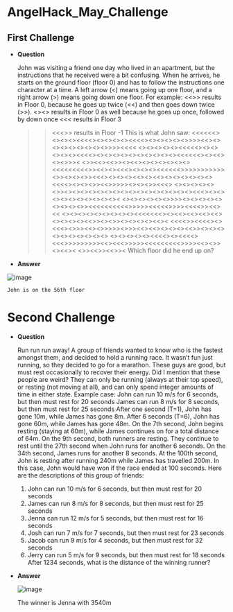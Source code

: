 # AngelHack_May_Challenge

## First Challenge
* **Question**

    John was visiting a friend one day who lived in an apartment, but the instructions that he
    received were a bit confusing. When he arrives, he starts on the ground floor (floor 0) and
    has to follow the instructions one character at a time.
    A left arrow (<) means going up one floor, and a right arrow (>) means going down one floor.
    For example:
    <<>> results in Floor 0, because he goes up twice (<<) and then goes down twice (>>).
    <><> results in Floor 0 as well because he goes up once, followed by down once
    <<< results in Floor 3
    >><<<>> results in Floor -1
    This is what John saw:
    <<<<<<><><><><<<<><><><><><<<<><><><><><>>>><<><><><><><><><><>>>><<<<
    <><><><><><<<<<><><><><><><<<<><><><><><><><><><><><<<<<<><><<><><>>><
    <>><<><<>><><<><><><><><><><<<<<<<<<>><<><><<<><><><><<<<<<>>>>>>>>>>>
    <>><><><>><<<><><><><<><><<><><><><><><><<<<><><><>><<>>>>><><><>><<<>
    <><><><><><>><><><><><><><><><><><><><><><><><<<><><><><><><><><><><><
    ><><><><><><>>>><><><><><><><><><>><<<<<<<<<<>>>>><<<<<>>>><<<<>><<><<
    ><><><><><><><><><><<<<<<<><><<><<><<><<><><><><><<>><><>><><><><><<><
    <<<<>><<<<><><<<><>>><<><>>>>><>>><<><<><><><><<>><><><><><><><><><><>
    <><><><><><<<<><><<<<><<<>>>>>>>>><<><<<>>>>><<<<<<<<<>>>><<><>><><<><
    <>><<>><<>><
    Which floor did he end up on?

* **Answer**

![image](https://user-images.githubusercontent.com/54026058/236300882-84ee1cce-02e9-4dad-91b0-b7119f411689.png)

    John is on the 56th floor


# Second Challenge

* **Question** 

    Run run run away! A group of friends wanted to know who is the fastest amongst them, and
    decided to hold a running race.
    It wasn’t fun just running, so they decided to go for a marathon. These guys are good, but
    must rest occasionally to recover their energy.
    Did I mention that these people are weird? They can only be running (always at their top
    speed), or resting (not moving at all), and can only spend integer amounts of time in either
    state.
    Example case:
    John can run 10 m/s for 6 seconds, but then must rest for 20 seconds
    James can run 8 m/s for 8 seconds, but then must rest for 25 seconds
    After one second (T=1), John has gone 10m, while James has gone 8m. After 6 seconds
    (T=6), John has gone 60m, while James has gone 48m. On the 7th second, John begins
    resting (staying at 60m), while James continues on for a total distance of 64m. On the 9th
    second, both runners are resting. They continue to rest until the 27th second when John
    runs for another 6 seconds. On the 34th second, James runs for another 8 seconds.
    At the 100th second, John is resting after running 240m while James has travelled 200m. In
    this case, John would have won if the race ended at 100 seconds.
    Here are the descriptions of this group of friends:
    1) John can run 10 m/s for 6 seconds, but then must rest for 20 seconds
    2) James can run 8 m/s for 8 seconds, but then must rest for 25 seconds
    3) Jenna can run 12 m/s for 5 seconds, but then must rest for 16 seconds
    4) Josh can run 7 m/s for 7 seconds, but then must rest for 23 seconds
    5) Jacob can run 9 m/s for 4 seconds, but then must rest for 32 seconds
    6) Jerry can run 5 m/s for 9 seconds, but then must rest for 18 seconds
    After 1234 seconds, what is the distance of the winning runner?

* **Answer** 

    ![image](https://user-images.githubusercontent.com/54026058/236636060-0d982704-8cab-4133-9ef9-b2b0cb0081b5.png)

  
    The winner is Jenna with 3540m
